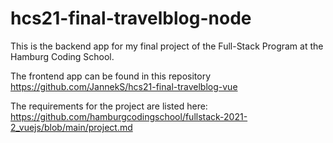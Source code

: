 # hcs21-final-travelblog-node

This is the backend app for my final project of the Full-Stack Program at the Hamburg Coding School.

The frontend app can be found in this repository https://github.com/JannekS/hcs21-final-travelblog-vue

The requirements for the project are listed here: https://github.com/hamburgcodingschool/fullstack-2021-2_vuejs/blob/main/project.md
